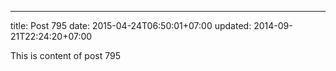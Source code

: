 ---
title: Post 795
date: 2015-04-24T06:50:01+07:00
updated: 2014-09-21T22:24:20+07:00

This is content of post 795